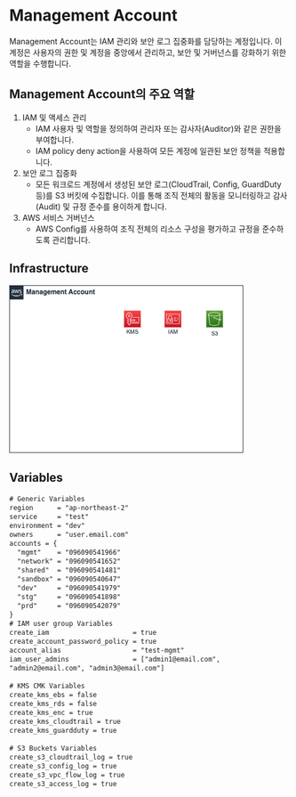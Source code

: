 # Management Account

Management Account는 IAM 관리와 보안 로그 집중화를 담당하는 계정입니다. 이 계정은 사용자의 권한 및 계정을 중앙에서 관리하고, 보안 및 거버넌스를 강화하기 위한 역할을 수행합니다.

## Management Account의 주요 역할

1. IAM 및 액세스 관리
   - IAM 사용자 및 역할을 정의하여 관리자 또는 감사자(Auditor)와 같은 권한을 부여합니다.
   - IAM policy deny action을 사용하여 모든 계정에 일관된 보안 정책을 적용합니다.
2. 보안 로그 집중화
   - 모든 워크로드 계정에서 생성된 보안 로그(CloudTrail, Config, GuardDuty 등)를 S3 버킷에 수집합니다. 이를 통해 조직 전체의 활동을 모니터링하고 감사(Audit) 및 규정 준수를 용이하게 합니다.
3. AWS 서비스 거버넌스
   - AWS Config를 사용하여 조직 전체의 리소스 구성을 평가하고 규정을 준수하도록 관리합니다.

## Infrastructure

![diagram](./mgmt.drawio.png)

## Variables

```
# Generic Variables
region      = "ap-northeast-2"
service     = "test"
environment = "dev"
owners      = "user.email.com"
accounts = {
  "mgmt"    = "096090541966"
  "network" = "096090541652"
  "shared"  = "096090541481"
  "sandbox" = "096090540647"
  "dev"     = "096090541979"
  "stg"     = "096090541898"
  "prd"     = "096090542079"
}
# IAM user group Variables
create_iam                     = true
create_account_password_policy = true
account_alias                  = "test-mgmt"
iam_user_admins                = ["admin1@email.com", "admin2@email.com", "admin3@email.com"]

# KMS CMK Variables
create_kms_ebs = false
create_kms_rds = false
create_kms_enc = true
create_kms_cloudtrail = true
create_kms_guardduty = true

# S3 Buckets Variables
create_s3_cloudtrail_log = true
create_s3_config_log = true
create_s3_vpc_flow_log = true
create_s3_access_log = true
```

